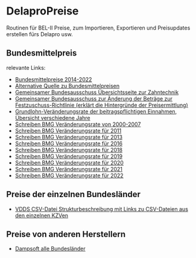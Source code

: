 # DelaproPreise
Routinen für BEL-II Preise, zum Importieren, Exportieren und Preisupdates erstellen fürs Delapro usw.

## Bundesmittelpreis
relevante Links:
* [Bundesmittelpreise 2014-2022](https://www.gkv-spitzenverband.de/krankenversicherung/zahnaerztliche_versorgung/zahntechniker/zahntechniker.jsp)
* [Alternative Quelle zu Bundesmittelpreisen](https://www.aok-gesundheitspartner.de/plus/zahnmedizin/zahntechnik/vertraege/index.html)
* [Gemeinsamer Bundesausschuss Übersichtsseite zur Zahntechnik](https://www.g-ba.de/beschluesse/zum-aufgabenbereich/45/)
* [Gemeinsamer Bundesausschuss zur Änderung der Beträge zur Festzuschuss-Richtlinie (erklärt die Hintergründe der Preisermittlung)](https://www.g-ba.de/downloads/40-268-5332/2018-09-28_FZ-RL%20Anpassung-Betraege_01-01-2019_TrG.pdf)
* [Grundlohn-Veränderungsrate der beitragspflichtigen Einnahmen, Übersicht verschiedene Jahre](https://www.gkv-spitzenverband.de/krankenversicherung/krankenhaeuser/budgetverhandlungen/gl_veraenderungsrate/gl_veraenderungsrate.jsp)
* [Schreiben BMG Veränderungsrate von 2000-2007](https://www.bundesgesundheitsministerium.de/fileadmin/Dateien/3_Downloads/Statistiken/GKV/Kennzahlen_Daten/Veraenderungsdaten-Para-71-Abs-3-SGB-V.pdf)
* [Schreiben BMG Veränderungsrate für 2011](https://www.bundesgesundheitsministerium.de/fileadmin/Dateien/3_Downloads/Statistiken/GKV/Kennzahlen_Daten/Bekanntmachung-GKV-13-09-2010.pdf)
* [Schreiben BMG Veränderungsrate für 2013](https://www.bundesanzeiger.de/pub/publication/NTkuQ5X6wMzb1sbF9Wb/content/NTkuQ5X6wMzb1sbF9Wb/BAnz%20AT%2014.09.2012%20B1.pdf?inline)
* [Schreiben BMG Veränderungsrate für 2016](https://www.bundesanzeiger.de/pub/publication/Xwd7xvUUK8yaJ9J2LCW/content/Xwd7xvUUK8yaJ9J2LCW/BAnz%20AT%2011.09.2015%20B2.pdf?inline)
* [Schreiben BMG Veränderungsrate für 2018](https://www.bundesanzeiger.de/pub/publication/FochQ3vovMaKDGqCiRA/content/FochQ3vovMaKDGqCiRA/BAnz%20AT%2015.09.2017%20B1.pdf?inline)
* [Schreiben BMG Veränderungsrate für 2019](https://www.gkv-spitzenverband.de/media/dokumente/krankenversicherung_1/krankenhaeuser/budgetverhandlungen/gl_veraenderungsrate/KH_GL_Veraenderungsrate_2019.pdf)
* [Schreiben BMG Veränderungsrate für 2020](https://www.bundesgesundheitsministerium.de/fileadmin/Dateien/3_Downloads/Statistiken/GKV/Kennzahlen_Daten/19Sep13_Bekanntmachung_Internet_2019.pdf)
* [Schreiben BMG Veränderungsrate für 2021](https://www.bundesanzeiger.de/pub/publication/KCtDrcOMahVUZKeWLnk/content/KCtDrcOMahVUZKeWLnk/BAnz%20AT%2011.09.2020%20B2.pdf?inline)
* [Schreiben BMG Veränderungsrate für 2022](https://www.bundesanzeiger.de/pub/publication/gOL0qJyaska4by9NFJi/content/gOL0qJyaska4by9NFJi/BAnz%20AT%2010.09.2021%20B2.pdf?inline)

## Preise der einzelnen Bundesländer

* [VDDS CSV-Datei Strukturbeschreibung mit Links zu CSV-Dateien aus den einzelnen KZVen](https://www.vdds.de/schnittstellen/labor-preise/)

## Preise von anderen Herstellern

* [Dampsoft alle Bundesländer](https://www.dampsoft.de/service/laborpreise/)
